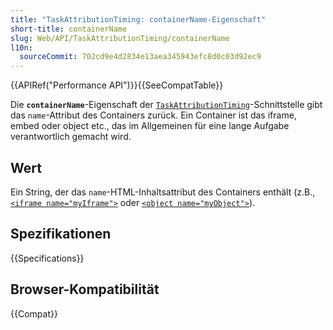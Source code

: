 ```yaml
---
title: "TaskAttributionTiming: containerName-Eigenschaft"
short-title: containerName
slug: Web/API/TaskAttributionTiming/containerName
l10n:
  sourceCommit: 702cd9e4d2834e13aea345943efc8d0c03d92ec9
---
```


{{APIRef("Performance API")}}{{SeeCompatTable}}

Die **`containerName`**-Eigenschaft der [`TaskAttributionTiming`](/de/docs/Web/API/TaskAttributionTiming)-Schnittstelle gibt das `name`-Attribut des Containers zurück. Ein Container ist das iframe, embed oder object etc., das im Allgemeinen für eine lange Aufgabe verantwortlich gemacht wird.

## Wert

Ein String, der das `name`-HTML-Inhaltsattribut des Containers enthält (z.B., [`<iframe name="myIframe">`](/de/docs/Web/HTML/Element/iframe#name) oder [`<object name="myObject">`](/de/docs/Web/HTML/Element/object#name)).

## Spezifikationen

{{Specifications}}

## Browser-Kompatibilität

{{Compat}}
